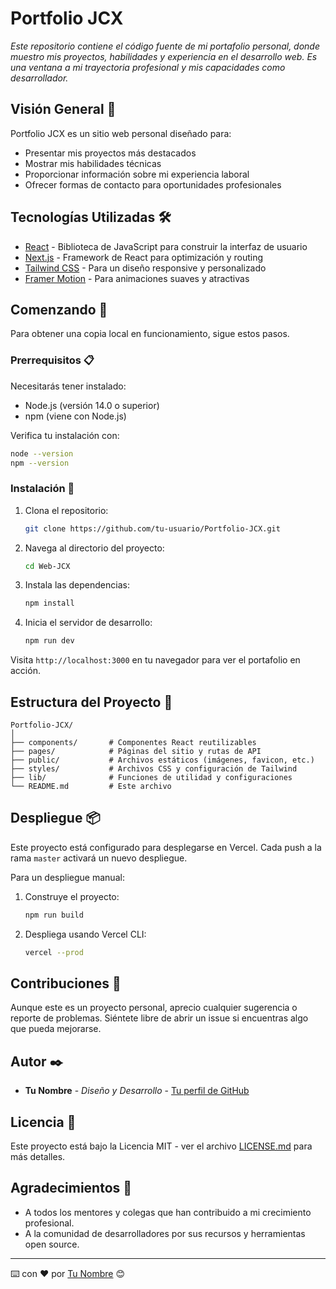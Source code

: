 # Portfolio JCX

_Este repositorio contiene el código fuente de mi portafolio personal, donde muestro mis proyectos, habilidades y experiencia en el desarrollo web. Es una ventana a mi trayectoria profesional y mis capacidades como desarrollador._

## Visión General 🌟

Portfolio JCX es un sitio web personal diseñado para:
- Presentar mis proyectos más destacados
- Mostrar mis habilidades técnicas
- Proporcionar información sobre mi experiencia laboral
- Ofrecer formas de contacto para oportunidades profesionales

## Tecnologías Utilizadas 🛠️

- [React](https://reactjs.org/) - Biblioteca de JavaScript para construir la interfaz de usuario
- [Next.js](https://nextjs.org/) - Framework de React para optimización y routing
- [Tailwind CSS](https://tailwindcss.com/) - Para un diseño responsive y personalizado
- [Framer Motion](https://www.framer.com/motion/) - Para animaciones suaves y atractivas

## Comenzando 🚀

Para obtener una copia local en funcionamiento, sigue estos pasos.

### Prerrequisitos 📋

Necesitarás tener instalado:

- Node.js (versión 14.0 o superior)
- npm (viene con Node.js)

Verifica tu instalación con:

```bash
node --version
npm --version
```

### Instalación 🔧

1. Clona el repositorio:
   ```bash
   git clone https://github.com/tu-usuario/Portfolio-JCX.git
   ```

2. Navega al directorio del proyecto:
   ```bash
   cd Web-JCX
   ```

3. Instala las dependencias:
   ```bash
   npm install
   ```

4. Inicia el servidor de desarrollo:
   ```bash
   npm run dev
   ```

Visita `http://localhost:3000` en tu navegador para ver el portafolio en acción.

## Estructura del Proyecto 📂

```
Portfolio-JCX/
│
├── components/       # Componentes React reutilizables
├── pages/            # Páginas del sitio y rutas de API
├── public/           # Archivos estáticos (imágenes, favicon, etc.)
├── styles/           # Archivos CSS y configuración de Tailwind
├── lib/              # Funciones de utilidad y configuraciones
└── README.md         # Este archivo
```

## Despliegue 📦

Este proyecto está configurado para desplegarse en Vercel. Cada push a la rama `master` activará un nuevo despliegue.

Para un despliegue manual:

1. Construye el proyecto:
   ```bash
   npm run build
   ```

2. Despliega usando Vercel CLI:
   ```bash
   vercel --prod
   ```

## Contribuciones 🤝

Aunque este es un proyecto personal, aprecio cualquier sugerencia o reporte de problemas. Siéntete libre de abrir un issue si encuentras algo que pueda mejorarse.

## Autor ✒️

* **Tu Nombre** - *Diseño y Desarrollo* - [Tu perfil de GitHub](https://github.com/tu-usuario)

## Licencia 📄

Este proyecto está bajo la Licencia MIT - ver el archivo [LICENSE.md](LICENSE.md) para más detalles.

## Agradecimientos 🙏

- A todos los mentores y colegas que han contribuido a mi crecimiento profesional.
- A la comunidad de desarrolladores por sus recursos y herramientas open source.

---

⌨️ con ❤️ por [Tu Nombre](https://tu-portafolio-url.com) 😊
